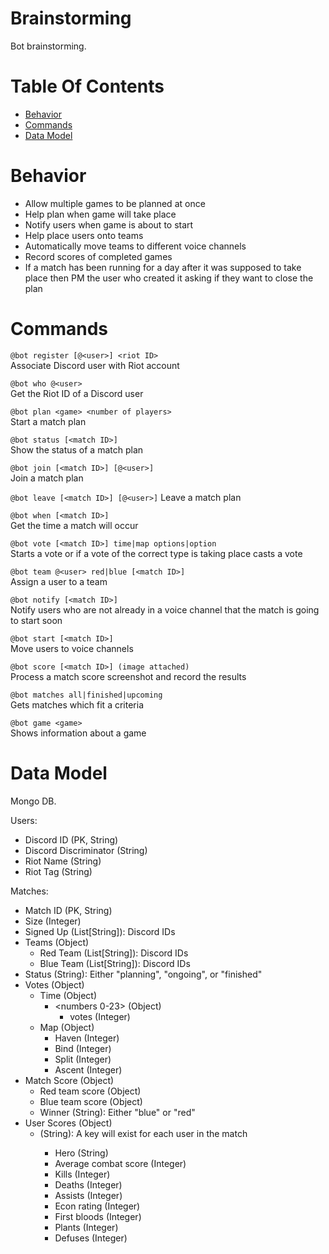 # Brainstorming
Bot brainstorming.

# Table Of Contents
- [Behavior](#behavior)
- [Commands](#commands)
- [Data Model](#data-model)

# Behavior
- Allow multiple games to be planned at once
- Help plan when game will take place
- Notify users when game is about to start
- Help place users onto teams
- Automatically move teams to different voice channels
- Record scores of completed games
- If a match has been running for a day after it was supposed to take place then
  PM the user who created it asking if they want to close the plan

# Commands
`@bot register [@<user>] <riot ID>`  
	Associate Discord user with Riot account
	
`@bot who @<user>`  
	Get the Riot ID of a Discord user
	
`@bot plan <game> <number of players>`  
	Start a match plan
	
`@bot status [<match ID>]`  
	Show the status of a match plan
	
`@bot join [<match ID>] [@<user>]`  
	Join a match plan
	
`@bot leave [<match ID>] [@<user>]` 
	Leave a match plan
	
`@bot when [<match ID>]`  
	Get the time a match will occur
	
`@bot vote [<match ID>] time|map options|option`  
	Starts a vote or if a vote of the correct type is taking place casts a vote
	
`@bot team @<user> red|blue [<match ID>]`  
	Assign a user to a team
	
`@bot notify [<match ID>]`  
	Notify users who are not already in a voice channel that the match is going
	to start soon

`@bot start [<match ID>]`  
	Move users to voice channels

`@bot score [<match ID>] (image attached)`  
	Process a match score screenshot and record the results

`@bot matches all|finished|upcoming`  
	Gets matches which fit a criteria
	
`@bot game <game>`  
	Shows information about a game

# Data Model
Mongo DB.

Users:  

- Discord ID (PK, String)
- Discord Discriminator (String)
- Riot Name (String)
- Riot Tag (String)
	
Matches:  

- Match ID (PK, String)
- Size (Integer)
- Signed Up (List[String]): Discord IDs
- Teams (Object)
	- Red Team (List[String]): Discord IDs
	- Blue Team (List[String]): Discord IDs
- Status (String): Either "planning", "ongoing", or "finished"
- Votes (Object)
	- Time (Object)
		- <numbers 0-23> (Object)
			- votes (Integer)
	- Map (Object)
		- Haven (Integer)
		- Bind (Integer)
		- Split (Integer)
		- Ascent (Integer)
- Match Score (Object)
	- Red team score (Object)
	- Blue team score (Object)
	- Winner (String): Either "blue" or "red"
- User Scores (Object)
	- <Discord ID> (String): A key will exist for each user in the match
		- Hero (String)
		- Average combat score (Integer)
		- Kills (Integer)
		- Deaths (Integer)
		- Assists (Integer)
		- Econ rating (Integer)
		- First bloods (Integer)
		- Plants (Integer)
		- Defuses (Integer)
